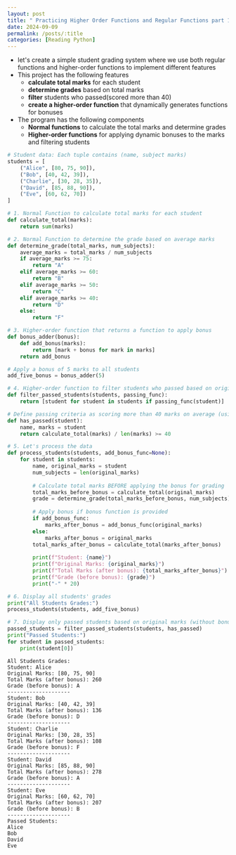 ```yaml
---
layout: post
title: " Practicing Higher Order Functions and Regular Functions part 1 "
date: 2024-09-09
permalink: /posts/:title
categories: [Reading Python]
---
```


- let's create a simple student grading system where we use both regular functions and higher-order functions to implement different features 
- This project has the following features
  - **calculate total marks** for each student 
  - **determine grades** based on total marks 
  - **filter** students who passed(scored more than 40)
  - **create a higher-order function** that dynamically generates functions for bonuses
- The program has the following components 
  - **Normal functions** to calculate the total marks and determine grades 
  - **Higher-order functions** for applying dynamic bonuses to the marks and filtering students 
  


```python
# Student data: Each tuple contains (name, subject marks)
students = [
    ("Alice", [80, 75, 90]),
    ("Bob", [40, 42, 39]),
    ("Charlie", [30, 28, 35]),
    ("David", [85, 88, 90]),
    ("Eve", [60, 62, 70])
]

# 1. Normal Function to calculate total marks for each student
def calculate_total(marks):
    return sum(marks)

# 2. Normal Function to determine the grade based on average marks
def determine_grade(total_marks, num_subjects):
    average_marks = total_marks / num_subjects
    if average_marks >= 75:
        return "A"
    elif average_marks >= 60:
        return "B"
    elif average_marks >= 50:
        return "C"
    elif average_marks >= 40:
        return "D"
    else:
        return "F"

# 3. Higher-order function that returns a function to apply bonus
def bonus_adder(bonus):
    def add_bonus(marks):
        return [mark + bonus for mark in marks]
    return add_bonus

# Apply a bonus of 5 marks to all students
add_five_bonus = bonus_adder(5)

# 4. Higher-order function to filter students who passed based on original marks
def filter_passed_students(students, passing_func):
    return [student for student in students if passing_func(student)]

# Define passing criteria as scoring more than 40 marks on average (using original marks)
def has_passed(student):
    name, marks = student
    return calculate_total(marks) / len(marks) >= 40

# 5. Let's process the data
def process_students(students, add_bonus_func=None):
    for student in students:
        name, original_marks = student
        num_subjects = len(original_marks)
        
        # Calculate total marks BEFORE applying the bonus for grading
        total_marks_before_bonus = calculate_total(original_marks)
        grade = determine_grade(total_marks_before_bonus, num_subjects)
        
        # Apply bonus if bonus function is provided
        if add_bonus_func:
            marks_after_bonus = add_bonus_func(original_marks)
        else:
            marks_after_bonus = original_marks
        total_marks_after_bonus = calculate_total(marks_after_bonus)
        
        print(f"Student: {name}")
        print(f"Original Marks: {original_marks}")
        print(f"Total Marks (after bonus): {total_marks_after_bonus}")
        print(f"Grade (before bonus): {grade}")
        print("-" * 20)

# 6. Display all students' grades
print("All Students Grades:")
process_students(students, add_five_bonus)

# 7. Display only passed students based on original marks (without bonus)
passed_students = filter_passed_students(students, has_passed)
print("Passed Students:")
for student in passed_students:
    print(student[0])
```

    All Students Grades:
    Student: Alice
    Original Marks: [80, 75, 90]
    Total Marks (after bonus): 260
    Grade (before bonus): A
    --------------------
    Student: Bob
    Original Marks: [40, 42, 39]
    Total Marks (after bonus): 136
    Grade (before bonus): D
    --------------------
    Student: Charlie
    Original Marks: [30, 28, 35]
    Total Marks (after bonus): 108
    Grade (before bonus): F
    --------------------
    Student: David
    Original Marks: [85, 88, 90]
    Total Marks (after bonus): 278
    Grade (before bonus): A
    --------------------
    Student: Eve
    Original Marks: [60, 62, 70]
    Total Marks (after bonus): 207
    Grade (before bonus): B
    --------------------
    Passed Students:
    Alice
    Bob
    David
    Eve

